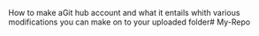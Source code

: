How to make aGit hub account and what it entails whith various modifications you can make on to your uploaded folder# My-Repo
